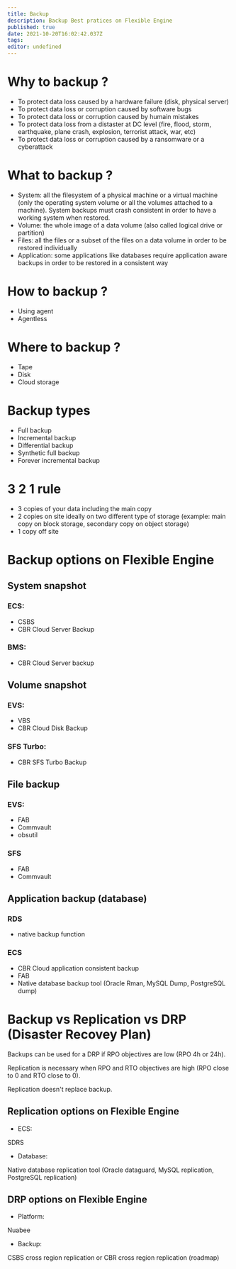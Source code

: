 ```yaml
---
title: Backup
description: Backup Best pratices on Flexible Engine
published: true
date: 2021-10-20T16:02:42.037Z
tags: 
editor: undefined
---
```


# Why to backup ?
- To protect data loss caused by a hardware failure (disk, physical server)
- To protect data loss or corruption caused by software bugs
- To protect data loss or corruption caused by humain mistakes
- To protect data loss from a distaster at DC level (fire, flood, storm, earthquake, plane crash, explosion, terrorist attack, war, etc)
- To protect data loss or corruption caused by a ransomware or a cyberattack

# What to backup ?
- System: all the filesystem of a physical machine or a virtual machine (only the operating system volume or all the volumes attached to a machine). System backups must crash consistent in order to have a working system when restored.
- Volume: the whole image of a data volume (also called logical drive or partition)
- Files: all the files or a subset of the files on a data volume in order to be restored individually
- Application: some applications like databases require application aware backups in order to be restored in a consistent way

# How to backup ?
- Using agent
- Agentless

# Where to backup ?
- Tape
- Disk
- Cloud storage

# Backup types
- Full backup
- Incremental backup
- Differential backup
- Synthetic full backup
- Forever incremental backup

# 3 2 1 rule
- 3 copies of your data including the main copy
- 2 copies on site ideally on two different type of storage (example: main copy on block storage, secondary copy on object storage)
- 1 copy off site

# Backup options on Flexible Engine

## System snapshot
### ECS:
- CSBS 
- CBR Cloud Server Backup
###	BMS:
- CBR Cloud Server backup

## Volume snapshot 
### EVS:
- VBS
- CBR Cloud Disk Backup 
###	SFS Turbo:
- CBR SFS Turbo Backup

## File backup
###	EVS:
- FAB
- Commvault
- obsutil
### SFS
- FAB
- Commvault

## Application backup (database)
### RDS
- native backup function
### ECS
- CBR Cloud application consistent backup
- FAB
- Native database backup tool (Oracle Rman, MySQL Dump, PostgreSQL dump)

# Backup vs Replication vs DRP (Disaster Recovey Plan)

Backups can be used for a DRP if RPO objectives are low (RPO 4h or 24h).

Replication is necessary when RPO and RTO objectives are high (RPO close to 0 and RTO close to 0).

Replication doesn't replace backup.


## Replication options on Flexible Engine
-	ECS:

SDRS
-	Database:

Native database replication tool (Oracle dataguard,  MySQL replication, PostgreSQL replication)

## DRP options on Flexible Engine
- Platform:

Nuabee
- Backup:

CSBS cross region replication or CBR cross region replication (roadmap)
